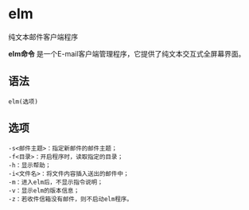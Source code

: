 elm
===

纯文本邮件客户端程序


**elm命令** 是一个E-mail客户端管理程序，它提供了纯文本交互式全屏幕界面。

##  语法

```
elm(选项)
```

##  选项

```
-s<邮件主题>：指定新邮件的邮件主题；
-f<目录>：开启程序时，读取指定的目录；
-h：显示帮助；
-i<文件名>：将文件内容插入送出的邮件中；
-m：进入elm后，不显示指令说明；
-v：显示elm的版本信息；
-z：若收件信箱没有邮件，则不启动elm程序。
```


